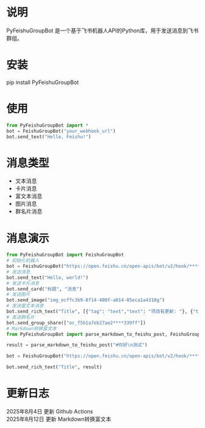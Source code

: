 # 说明
PyFeishuGroupBot 是一个基于飞书机器人API的Python库，用于发送消息到飞书群组。
# 安装
pip install PyFeishuGroupBot
# 使用
```python
from PyFeishuGroupBot import *
bot = FeishuGroupBot("your_webhook_url")
bot.send_text("Hello, Feishu!")
```
# 消息类型
- 文本消息
- 卡片消息
- 富文本消息
- 图片消息
- 群名片消息
# 消息演示
```python
from PyFeishuGroupBot import FeishuGroupBot
# 初始化机器人
bot = FeishuGroupBot("https://open.feishu.cn/open-apis/bot/v2/hook/******")
# 发送消息
bot.send_text("Hello, world!")
# 发送卡片消息
bot.send_card("标题", "消息")
# 发送图片
bot.send_image("img_ecffc3b9-8f14-400f-a014-05eca1a4310g")
# 发送富文本消息
bot.send_rich_text("Title", [{"tag": "text","text": "项目有更新: "}, {"tag": "a","text": "请查看","href": "http://www.example.com/"}, {"tag": "at", "user_id": "ou_18eac8********17ad4f02e8bbbb"}])
# 发送群名片
bot.send_group_share(["oc_f5b1a7eb27ae2****339ff"])
# Markdown转换富文本
from PyFeishuGroupBot import parse_markdown_to_feishu_post, FeishuGroupBot

result = parse_markdown_to_feishu_post("#你好\n测试")

bot = FeishuGroupBot("https://open.feishu.cn/open-apis/bot/v2/hook/******")

bot.send_rich_text("Title", result)
```
# 更新日志
2025年8月4日 更新 Github Actions \
2025年8月12日 更新 Markdown转换富文本